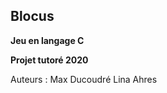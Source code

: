 ## Blocus
**Jeu en langage C**

**Projet tutoré 2020**

Auteurs : Max Ducoudré
          Lina Ahres


